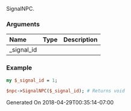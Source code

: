 SignalNPC.
### Arguments
**Name**|**Type**|**Description**
:---|:---|:---
_signal_id||

### Example

```perl
my $_signal_id = 1;

$npc->SignalNPC($_signal_id); # Returns void
```


Generated On 2018-04-29T00:35:14-07:00